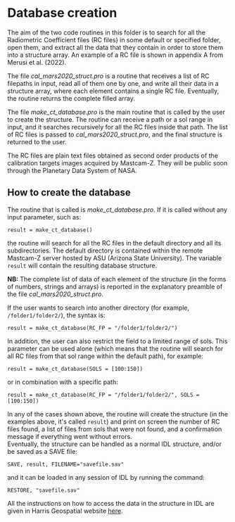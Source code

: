 # Database creation

The aim of the two code routines in this folder is to search for all the Radiometric Coefficient files (RC files) in some default or specified folder, open them, and extract all the data that they contain in order to store them into a structure array. An example of a RC file is shown in appendix A from Merusi et al. (2022).

The file <i>cal_mars2020_struct.pro</i> is a routine that receives a list of RC filepaths in input, read all of them one by one, and write all their data in a structure array, where each element contains a single RC file. Eventually, the routine returns the complete filled array.

The file <i>make_ct_database.pro</i> is the main routine that is called by the user to create the structure. The routine can receive a path or a sol range in input, and it searches recursively for all the RC files inside that path. The list of RC files is passed to <i>cal_mars2020_struct.pro</i>, and the final structure is returned to the user.

The RC files are plain text files obtained as second order products of the calibration targets images acquired by Mastcam-Z. They will be public soon through the Planetary Data System of NASA.

## How to create the database

The routine that is called is <i>make_ct_database.pro</i>. If it is called without any input parameter, such as:<br>

```
result = make_ct_database()
```

the routine will search for all the RC files in the default directory and all its subdirectories. The default directory is contained within the remote Mastcam-Z server hosted by ASU (Arizona State University). The variable <code>result</code> will contain the resulting database structure.

<b>NB:</b> The complete list of data of each element of the structure (in the forms of numbers, strings and arrays) is reported in the explanatory preamble of the file <i>cal_mars2020_struct.pro</i>.

If the user wants to search into another directory (for example, <code>/folder1/folder2/</code>), the syntax is:

```
result = make_ct_database(RC_FP = "/folder1/folder2/")
```

In addition, the user can also restrict the field to a limited range of sols. This parameter can be used alone (which means that the routine will search for all RC files from that sol range within the default path), for example:

```
result = make_ct_database(SOLS = [100:150])
```

or in combination with a specific path:

```
result = make_ct_database(RC_FP = "/folder1/folder2/", SOLS = [100:150])
```

In any of the cases shown above, the routine will create the structure (in the examples above, it's called <code>result</code>) and print on screen the number of RC files found, a list of files from sols that were not found, and a confirmation message if everything went without errors.<br>
Eventually, the structure can be handled as a normal IDL structure, and/or be saved as a SAVE file:

```
SAVE, result, FILENAME="savefile.sav"
```

and it can be loaded in any session of IDL by running the command:

```
RESTORE, "savefile.sav"
```

All the instructions on how to access the data in the structure in IDL are given in Harris Geospatial website <a href="https://www.l3harrisgeospatial.com/Software-Technology/IDL">here</a>.
